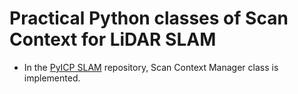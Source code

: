 # Practical Python classes of Scan Context for LiDAR SLAM
- In the [PyICP SLAM](https://github.com/kissb2/PyICP-SLAM) repository, Scan Context Manager class is implemented.

